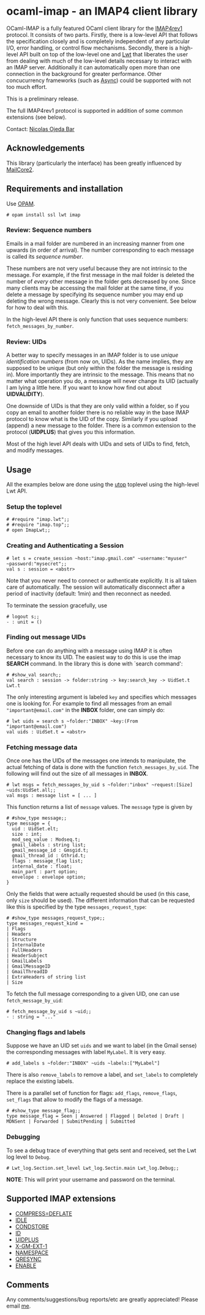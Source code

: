 # ocaml-imap - an IMAP4 client library

OCaml-IMAP is a fully featured OCaml client library for the [IMAP4rev1][]
protocol.  It consists of two parts.  Firstly, there is a low-level API that
follows the specification closely and is completely independent of any
particular I/O, error handling, or control flow mechanisms.  Secondly, there is
a high-level API built on top of the low-level one and [Lwt][] that liberates
the user from dealing with much of the low-level details necessary to interact
with an IMAP server.  Additionally it can automatically open more than one
connection in the background for greater performance.  Other concucurrency
frameworks (such as [Async][]) could be supported with not too much effort.

This is a preliminary release.

The full IMAP4rev1 protocol is supported in addition of some common extensions
(see below).

Contact: [Nicolas Ojeda Bar][]

[IMAP4rev1]: http://tools.ietf.org/html/rfc3501
[Lwt]: http://ocsigen.org/lwt/
[Async]: https://github.com/janestreet/async 
[Nicolas Ojeda Bar]: n.oje.bar@gmail.com

## Acknowledgements

This library (particularly the interface) has been greatly influenced by
[MailCore2][].

[MailCore2]: https://github.com/MailCore/mailcore2

## Requirements and installation

Use [OPAM][].

    # opam install ssl lwt imap

[OPAM]: http://opam.ocaml.org

<!-- ## Review: SEQs, UIDs, and MODSEQs -->

<!-- There are two main issues to keep in mind with dealing with IMAP protocol. -->
<!-- Firstly is that it is possible for many clients to access/modify one mailbox -->
<!-- (even the same folder) concurrently.  Secondly, since mailboxes can contain -->
<!-- thousands or more messages, it is important to minimize the transfer of unneeded -->
<!-- information between the client and the server.  In particular, information that -->
<!-- has already been fetched should not be refetched again unless it has changed. -->

<!-- The purpose of this section is to review the three main technical concepts -->
<!-- needed to understand the interface afforded by this library. -->

### Review: Sequence numbers

Emails in a mail folder are numbered in an increasing manner from one upwards
(in order of arrival).  The number corresponding to each message is called its
*sequence number*.

These numbers are not very useful because they are not intrinsic to the message.
For example, if the first message in the mail folder is deleted the number of
*every* other message in the folder gets decreased by one.  Since many clients
may be accessing the mail folder at the same time, if you delete a message by
specifying its sequence number you may end up deleting the wrong message.
Clearly this is not very convenient.  See below for how to deal with this.

In the high-level API there is only function that uses sequence numbers:
`fetch_messages_by_number`.

### Review: UIDs

A better way to specify messages in an IMAP folder is to use *unique
identification numbers* (from now on, UIDs).  As the name implies, they are
supposed to be unique (but only within the folder the message is residing in).
More importantly they are intrinsic to the message.  This means that no matter
what operation you do, a message will never change its UID (actually I am lying
a little here.  If you want to know how find out about **UIDVALIDITY**).

One downside of UIDs is that they are only valid within a folder, so if you copy
an email to another folder there is no reliable way in the base IMAP protocol to
know what is the UID of the copy.  Similarly if you upload (append) a new
message to the folder.  There is a common extension to the protocol
(**UIDPLUS**) that gives you this information.

Most of the high level API deals with UIDs and sets of UIDs to find, fetch, and
modify messages.

<!-- ### MODSEQs -->

<!-- The other type of number important in the IMAP universe is the *modification -->
<!-- sequence number* (from now on, MODSEQ).  It plays a role in trying to identify -->
<!-- information (such as flags, deleted messages, etc.) that has not changed and -->
<!-- therefore does not need to be fetched again by the client. **NOTE**: Only IMAP -->
<!-- servers supporting the **CONDSTORE** and/or **QRESYNC** extensions will actually -->
<!-- use MODSEQs. -->

<!-- The MODSEQ of a message is a timestamp that indicates the last time that its -->
<!-- information was changed. -->

## Usage

All the examples below are done using the [utop][] toplevel using the high-level
Lwt API.

[utop]: https://github.com/diml/utop

### Setup the toplevel

    # #require "imap.lwt";;
    # #require "imap.top";;
    # open ImapLwt;;

### Creating and Authenticating a Session

    # let s = create_session ~host:"imap.gmail.com" ~username:"myuser" ~password:"mysecret";;
    val s : session = <abstr>

Note that you never need to connect or authenticate explicitly.  It is all
taken care of automatically.  The session will automatically disconnect
after a period of inactivity (default: 1min) and then reconnect as needed.

To terminate the session gracefully, use

    # logout s;;
    - : unit = ()

### Finding out message UIDs

Before one can do anything with a message using IMAP it is often necessary to
know its UID.  The easiest way to do this is use the imap **SEARCH** command.
In the library this is done with `search command':

    # #show_val search;;
    val search : session -> folder:string -> key:search_key -> UidSet.t Lwt.t

The only interesting argument is labeled `key` and specifies which messages one
is looking for.  For example to find all messages from an email
`"important@email.com"` in the **INBOX** folder, one can simply do:

    # lwt uids = search s ~folder:"INBOX" ~key:(From "important@email.com")
    val uids : UidSet.t = <abstr>

### Fetching message data

Once one has the UIDs of the messages one intends to manipulate, the actual
fetching of data is done with the function `fetch_messages_by_uid`.  The following
will find out the size of all messages in **INBOX**.

    # lwt msgs = fetch_messages_by_uid s ~folder:"inbox" ~request:[Size] ~uids:UidSet.all;;
    val msgs : message list = [ ... ]

This function returns a list of `message` values.  The `message` type is given by

    # #show_type message;;
    type message = {
      uid : UidSet.elt;
      size : int;
      mod_seq_value : Modseq.t;
      gmail_labels : string list;
      gmail_message_id : Gmsgid.t;
      gmail_thread_id : Gthrid.t;
      flags : message_flag list;
      internal_date : float;
      main_part : part option;
      envelope : envelope option;
    }

Only the fields that were actually requested should be used (in this case, only
`size` should be used).  The different information that can be requested like
this is specified by the type `messages_request_type`:

    # #show_type messages_request_type;;
    type messages_request_kind =
    | Flags
    | Headers
    | Structure
    | InternalDate
    | FullHeaders
    | HeaderSubject
    | GmailLabels
    | GmailMessageID
    | GmailThreadID
    | ExtraHeaders of string list
    | Size

To fetch the full message corresponding to a given UID, one can use `fetch_message_by_uid`:

    # fetch_message_by_uid s ~uid;;
    - : string = "..."
            
### Changing flags and labels

Suppose we have an UID set `uids` and we want to label (in the Gmail sense) the
corresponding messages with label `MyLabel`.  It is very easy.

    # add_labels s ~folder:"INBOX" ~uids ~labels:["MyLabel"]

There is also `remove_labels` to remove a label, and `set_labels` to completely
replace the existing labels.

There is a parallel set of function for flags: `add_flags`, `remove_flags`, `set_flags` that
allow to modify the flags of a message.

    # #show_type message_flag;;
    type message_flag = Seen | Answered | Flagged | Deleted | Draft | MDNSent | Forwarded | SubmitPending | Submitted

### Debugging

To see a debug trace of everything that gets sent and received, set the Lwt log level to `Debug`.

    # Lwt_log.Section.set_level Lwt_log.Sectin.main Lwt_log.Debug;;

**NOTE**: This will print your username and password on the terminal.

## Supported IMAP extensions

- [COMPRESS=DEFLATE][]
- [IDLE][]
- [CONDSTORE][]
- [ID][]
- [UIDPLUS][]
- [X-GM-EXT-1][]
- [NAMESPACE][]
- [QRESYNC][]
- [ENABLE][]
<!-- - AUTH=XOAUTH2 [(Google)](https://developers.google.com/gmail/xoauth2_protocol) -->

[COMPRESS=DEFLATE]: http://tools.ietf.org/html/rfc4978
[IDLE]: http://tools.ietf.org/html/rfc2177
[CONDSTORE]: http://tools.ietf.org/html/rfc4551
[ID]: https://www.ietf.org/rfc/rfc2971.txt
[UIDPLUS]: http://tools.ietf.org/html/rfc4315
[X-GM-EXT-1]: https://developers.google.com/gmail/imap_extensions
[NAMESPACE]: http://tools.ietf.org/html/rfc2342
[QRESYNC]: http://tools.ietf.org/html/rfc5162
[ENABLE]: http://tools.ietf.org/html/rfc5161

## Comments

Any comments/suggestions/bug reports/etc are greatly appreciated!  Please email [me].

[me]: n.oje.bar@gmail.com
